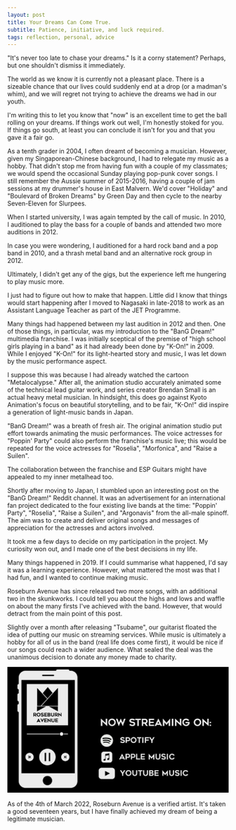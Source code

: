 ```yaml
---
layout: post
title: Your Dreams Can Come True.
subtitle: Patience, initiative, and luck required.
tags: reflection, personal, advice
---
```


"It's never too late to chase your dreams." Is it a corny statement? Perhaps, but one shouldn't dismiss it immediately.

The world as we know it is currently not a pleasant place. There is a sizeable chance that our lives could suddenly end at a drop (or a madman's whim), and we will regret not trying to achieve the dreams we had in our youth.

I'm writing this to let you know that "now" is an excellent time to get the ball rolling on your dreams. If things work out well, I'm honestly stoked for you. If things go south, at least you can conclude it isn't for you and that you gave it a fair go.

As a tenth grader in 2004, I often dreamt of becoming a musician. However, given my Singaporean-Chinese background, I had to relegate my music as a hobby. That didn't stop me from having fun with a couple of my classmates; we would spend the occasional Sunday playing pop-punk cover songs. I still remember the Aussie summer of 2015-2016, having a couple of jam sessions at my drummer's house in East Malvern. We'd cover "Holiday" and "Boulevard of Broken Dreams" by Green Day and then cycle to the nearby Seven-Eleven for Slurpees.

When I started university, I was again tempted by the call of music. In 2010, I auditioned to play the bass for a couple of bands and attended two more auditions in 2012.

In case you were wondering, I auditioned for a hard rock band and a pop band in 2010, and a thrash metal band and an alternative rock group in 2012.

Ultimately, I didn't get any of the gigs, but the experience left me hungering to play music more.

I just had to figure out how to make that happen. Little did I know that things would start happening after I moved to Nagasaki in late-2018 to work as an Assistant Language Teacher as part of the JET Programme.

Many things had happened between my last audition in 2012 and then. One of those things, in particular, was my introduction to the "BanG Dream!" multimedia franchise. I was initially sceptical of the premise of "high school girls playing in a band" as it had already been done by "K-On!" in 2009. While I enjoyed "K-On!" for its light-hearted story and music, I was let down by the music performance aspect.

I suppose this was because I had already watched the cartoon "Metalocalypse." After all, the animation studio accurately animated some of the technical lead guitar work, and series creator Brendan Small is an actual heavy metal musician. In hindsight, this does go against Kyoto Animation's focus on beautiful storytelling, and to be fair, "K-On!" did inspire a generation of light-music bands in Japan.

"BanG Dream!" was a breath of fresh air. The original animation studio put effort towards animating the music performances. The voice actresses for "Poppin' Party" could also perform the franchise's music live; this would be repeated for the voice actresses for "Roselia", "Morfonica", and "Raise a Suilen".

The collaboration between the franchise and ESP Guitars might have appealed to my inner metalhead too.

Shortly after moving to Japan, I stumbled upon an interesting post on the "BanG Dream!" Reddit channel. It was an advertisement for an international fan project dedicated to the four existing live bands at the time: "Poppin' Party", "Roselia", "Raise a Suilen", and "Argonavis" from the all-male spinoff. The aim was to create and deliver original songs and messages of appreciation for the actresses and actors involved.

It took me a few days to decide on my participation in the project. My curiosity won out, and I made one of the best decisions in my life.

Many things happened in 2019. If I could summarise what happened, I'd say it was a learning experience. However, what mattered the most was that I had fun, and I wanted to continue making music.

Roseburn Avenue has since released two more songs, with an additional two in the skunkworks. I could tell you about the highs and lows and waffle on about the many firsts I've achieved with the band. However, that would detract from the main point of this post.

Slightly over a month after releasing "Tsubame", our guitarist floated the idea of putting our music on streaming services. While music is ultimately a hobby for all of us in the band (real life does come first), it would be nice if our songs could reach a wider audience. What sealed the deal was the unanimous decision to donate any money made to charity.

![image](/assets/img/Specific/Band-Socials.png/)

As of the 4th of March 2022, Roseburn Avenue is a verified artist. It's taken a good seventeen years, but I have finally achieved my dream of being a legitimate musician.

